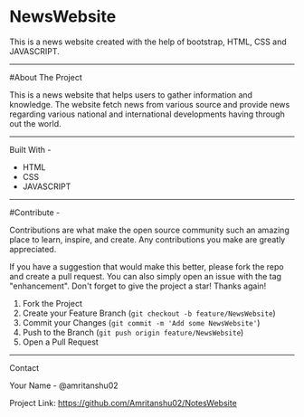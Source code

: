 # NewsWebsite
This is a news website created with the help of bootstrap, HTML, CSS and JAVASCRIPT.

-----------------------------------------------------------------------------------------------------------------------------------------------------------------------

#About The Project

This is a news website that helps users to gather information and knowledge.
The website fetch news from various source and provide news regarding various national and international developments having through out the world.

-----------------------------------------------------------------------------------------------------------------------------------------------------------------------

Built With -

* HTML
* CSS
* JAVASCRIPT

-----------------------------------------------------------------------------------------------------------------------------------------------------------------------

#Contribute -

Contributions are what make the open source community such an amazing place to learn, inspire, and create. Any contributions you make are greatly appreciated.

If you have a suggestion that would make this better, please fork the repo and create a pull request. You can also simply open an issue with the tag "enhancement". Don't forget to give the project a star! Thanks again!

1. Fork the Project
2. Create your Feature Branch (`git checkout -b feature/NewsWebsite`)
3. Commit your Changes (`git commit -m 'Add some NewsWebsite'`)
4. Push to the Branch (`git push origin feature/NewsWebsite`)
5. Open a Pull Request


-----------------------------------------------------------------------------------------------------------------------------------------------------------------------
Contact

Your Name - @amritanshu02

Project Link: https://github.com/Amritanshu02/NotesWebsite


